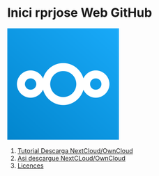 # Inici rprjose Web GitHub
![Imatge de rprjose](Imagenes/NextCloud.jpeg)

1. [Tutorial Descarga NextCloud/OwnCloud](Tutorial/readme.md)
2. [Asi descargue NextCLoud/OwnCloud](Tutorial/hice.md)
3. [Licences](LICENSE)

